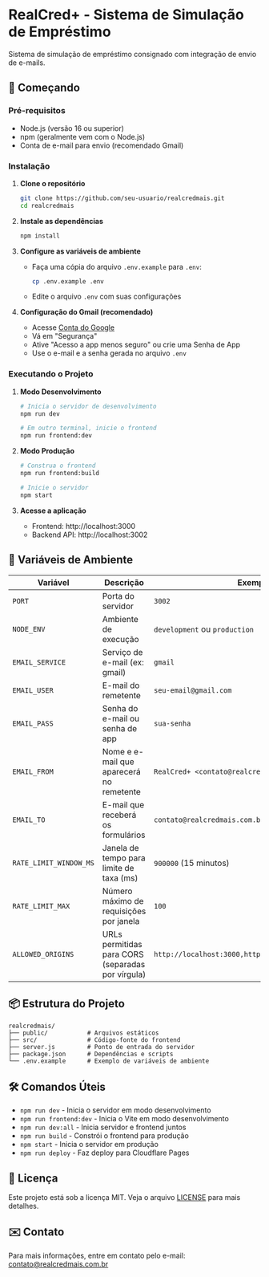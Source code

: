 # RealCred+ - Sistema de Simulação de Empréstimo

Sistema de simulação de empréstimo consignado com integração de envio de e-mails.

## 🚀 Começando

### Pré-requisitos

- Node.js (versão 16 ou superior)
- npm (geralmente vem com o Node.js)
- Conta de e-mail para envio (recomendado Gmail)

### Instalação

1. **Clone o repositório**
   ```bash
   git clone https://github.com/seu-usuario/realcredmais.git
   cd realcredmais
   ```

2. **Instale as dependências**
   ```bash
   npm install
   ```

3. **Configure as variáveis de ambiente**
   - Faça uma cópia do arquivo `.env.example` para `.env`:
     ```bash
     cp .env.example .env
     ```
   - Edite o arquivo `.env` com suas configurações

4. **Configuração do Gmail (recomendado)**
   - Acesse [Conta do Google](https://myaccount.google.com/)
   - Vá em "Segurança"
   - Ative "Acesso a app menos seguro" ou crie uma Senha de App
   - Use o e-mail e a senha gerada no arquivo `.env`

### Executando o Projeto

1. **Modo Desenvolvimento**
   ```bash
   # Inicia o servidor de desenvolvimento
   npm run dev
   
   # Em outro terminal, inicie o frontend
   npm run frontend:dev
   ```

2. **Modo Produção**
   ```bash
   # Construa o frontend
   npm run frontend:build
   
   # Inicie o servidor
   npm start
   ```

3. **Acesse a aplicação**
   - Frontend: http://localhost:3000
   - Backend API: http://localhost:3002

## 🔧 Variáveis de Ambiente

| Variável              | Descrição                                      | Exemplo                     |
|-----------------------|----------------------------------------------|-----------------------------|
| `PORT`               | Porta do servidor                            | `3002`                      |
| `NODE_ENV`           | Ambiente de execução                         | `development` ou `production`|
| `EMAIL_SERVICE`      | Serviço de e-mail (ex: gmail)                | `gmail`                     |
| `EMAIL_USER`         | E-mail do remetente                          | `seu-email@gmail.com`       |
| `EMAIL_PASS`         | Senha do e-mail ou senha de app              | `sua-senha`                |
| `EMAIL_FROM`         | Nome e e-mail que aparecerá no remetente     | `RealCred+ <contato@realcredmais.com.br>` |
| `EMAIL_TO`           | E-mail que receberá os formulários           | `contato@realcredmais.com.br`|
| `RATE_LIMIT_WINDOW_MS`| Janela de tempo para limite de taxa (ms)    | `900000` (15 minutos)       |
| `RATE_LIMIT_MAX`     | Número máximo de requisições por janela      | `100`                       |
| `ALLOWED_ORIGINS`    | URLs permitidas para CORS (separadas por vírgula) | `http://localhost:3000,https://realcredmais.com.br` |

## 📦 Estrutura do Projeto

```
realcredmais/
├── public/           # Arquivos estáticos
├── src/              # Código-fonte do frontend
├── server.js         # Ponto de entrada do servidor
├── package.json      # Dependências e scripts
└── .env.example      # Exemplo de variáveis de ambiente
```

## 🛠️ Comandos Úteis

- `npm run dev` - Inicia o servidor em modo desenvolvimento
- `npm run frontend:dev` - Inicia o Vite em modo desenvolvimento
- `npm run dev:all` - Inicia servidor e frontend juntos
- `npm run build` - Constrói o frontend para produção
- `npm start` - Inicia o servidor em produção
- `npm run deploy` - Faz deploy para Cloudflare Pages

## 📄 Licença

Este projeto está sob a licença MIT. Veja o arquivo [LICENSE](LICENSE) para mais detalhes.

## ✉️ Contato

Para mais informações, entre em contato pelo e-mail: contato@realcredmais.com.br
